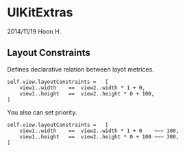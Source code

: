 UIKitExtras
============
2014/11/19
Hoon H.










Layout Constraints
------------------
Defines declarative relation between layot metrices.

	self.view.layoutConstraints	=	[
		view1..width	==	view2..width * 1 + 0,
		view1..height	==	view2..height * 0 + 100,
	]

You also can set priority.


	self.view.layoutConstraints	=	[
		view1..width	==	view2..width * 1 + 0	~~~	100,
		view1..height	==	view2..height * 0 + 100	~~~	300,
	]

